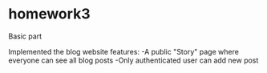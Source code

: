 # homework3
Basic part

Implemented the blog website features:
-A public "Story" page where everyone can see all blog posts
-Only authenticated user can add new post
